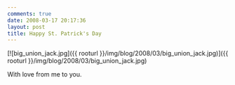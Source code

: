 ```yaml
---
comments: true
date: 2008-03-17 20:17:36
layout: post
title: Happy St. Patrick's Day
---
```


[![big_union_jack.jpg]({{ rooturl }}/img/blog/2008/03/big_union_jack.jpg)]({{ rooturl }}/img/blog/2008/03/big_union_jack.jpg)

With love from me to you.
